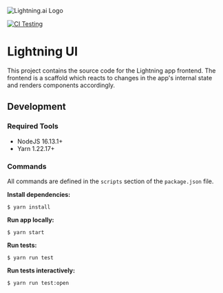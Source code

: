 ![Lightning.ai Logo](https://raw.githubusercontent.com/gridai/lightning-ui/master/src/resources/images/lighting-logo-with-text.svg?token=GHSAT0AAAAAABQG3SDLWTKOT2Y7ESSAABYIYP5DXSA "Lightning.ai")

[![CI Testing](https://github.com/gridai/lightning-ui/actions/workflows/ci-testing.yaml/badge.svg?branch=master)](https://github.com/gridai/lightning-ui/actions/workflows/ci-testing.yaml)

# Lightning UI

This project contains the source code for the Lightning app frontend.
The frontend is a scaffold which reacts to changes in the app's internal
state and renders components accordingly.

## Development

### Required Tools

- NodeJS 16.13.1+
- Yarn 1.22.17+

### Commands

All commands are defined in the `scripts` section of the `package.json` file.

**Install dependencies:**
```
$ yarn install
```

**Run app locally:**
```
$ yarn start
```

**Run tests:**
```
$ yarn run test
```

**Run tests interactively:**
```
$ yarn run test:open
```
